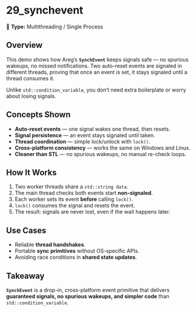 ﻿# 29_synchevent

🧵 **Type:** Multithreading / Single Process

## Overview

This demo shows how Areg’s **`SynchEvent`** keeps signals safe — no spurious wakeups, no missed notifications. Two auto-reset events are signaled in different threads, proving that once an event is set, it stays signaled until a thread consumes it.  

Unlike `std::condition_variable`, you don’t need extra boilerplate or worry about losing signals.

## Concepts Shown
- **Auto-reset events** — one signal wakes one thread, then resets.  
- **Signal persistence** — an event stays signaled until taken.  
- **Thread coordination** — simple lock/unlock with `lock()`.  
- **Cross-platform consistency** — works the same on Windows and Linux.  
- **Cleaner than STL** — no spurious wakeups, no manual re-check loops.  

## How It Works
1. Two worker threads share a `std::string data`.  
2. The main thread checks both events start **non-signaled**.  
3. Each worker sets its event **before** calling `lock()`.  
4. `lock()` consumes the signal and resets the event.  
5. The result: signals are never lost, even if the wait happens later.  

## Use Cases
- Reliable **thread handshakes**.  
- Portable **sync primitives** without OS-specific APIs.  
- Avoiding race conditions in **shared state updates**.  

## Takeaway
**`SynchEvent`** is a drop-in, cross-platform event primitive that delivers **guaranteed signals, no spurious wakeups, and simpler code** than `std::condition_variable`.
